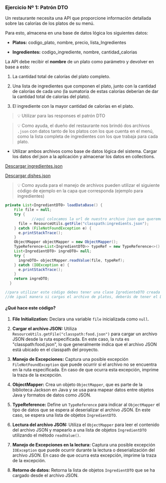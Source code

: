 ### Ejercicio Nº 1: Patrón DTO

Un restaurante necesita una API que proporcione información detallada sobre las calorías de los platos de su menú.

Para esto, almacena en una base de datos lógica los siguientes datos:

- **Platos:** codigo_plato, nombre, precio, lista_Ingredientes
    
- **Ingredientes:** codigo_ingrediente, nombre, cantidad_calorias
    

La API debe recibir el **nombre** de un plato como parámetro y devolver en base a esto:

1. La cantidad total de calorías del plato completo.
    
2. Una lista de ingredientes que componen el plato, junto con la cantidad de calorías de cada uno (la sumatoria de estas calorías deberían de dar la cantidad total de calorías del plato).
    
3. El ingrediente con la mayor cantidad de calorías en el plato.
    

>💡 Utilizar para las responses el patrón DTO

>💡 Como ayuda, el dueño del restaurante nos brindó dos archivos `.json` con datos tanto de los platos con los que cuenta en el menú, como la lista completa de ingredientes con los que trabaja para cada plato.

- Utilizar ambos archivos como base de datos lógica del sistema. Cargar los datos del json a la aplicación y almacenar los datos en collections.
    

[Descargar ingredientes.json](./resources/ingredients.json)

[Descargar dishes.json](./resources/dishes.json)

>💡 Como ayuda para el manejo de archivos pueden utilizar el siguiente código de ejemplo en la capa que corresponda (ejemplo para ingredientes)

```java
private List<IngredientDTO> loadDataBase() {
    File file = null;
    try {
			//aquí colocamos la url de nuestro archivo json que queremos cargar
      file = ResourceUtils.getFile("classpath:ingredients.json");
    } catch (FileNotFoundException e) {
      e.printStackTrace();
    }
    ObjectMapper objectMapper = new ObjectMapper();
    TypeReference<List<IngredientDTO>> typeRef = new TypeReference<>() {};
    List<IngredientDTO> ingreDTO= null;
    try {
      ingreDTO= objectMapper.readValue(file, typeRef);
    } catch (IOException e) {
      e.printStackTrace();
    }
    return ingreDTO;
  }

//para utilizar este código debes tener una clase IgredienteDTO creada o con el nombre que tu prefieras
//de igual manera si cargas el archivo de platos, deberás de tener el DTO correspondiente
```

#### **¿Qué hace este código?**

1. **File Initialization:** Declara una variable `file` inicializada como `null`.
    
2. **Cargar el archivo JSON:** Utiliza `ResourceUtils.getFile("classpath:food.json")` para cargar un archivo JSON desde la ruta especificada. En este caso, la ruta es "classpath:food.json", lo que generalmente indica que el archivo JSON está ubicado en el classpath del proyecto.
    
3. **Manejo de Excepciones:** Captura una posible excepción `FileNotFoundException` que puede ocurrir si el archivo no se encuentra en la ruta especificada. En caso de que ocurra esta excepción, imprime la traza de la excepción.
    
4. **ObjectMapper:** Crea un objeto `ObjectMapper`, que es parte de la biblioteca Jackson en Java y se usa para mapear datos entre objetos Java y formatos de datos como JSON.
    
5. **TypeReference:** Define un `TypeReference` para indicar al `ObjectMapper` el tipo de datos que se espera al deserializar el archivo JSON. En este caso, se espera una lista de objetos `IngredientDTO`.
    
6. **Lectura del archivo JSON:** Utiliza el `ObjectMapper` para leer el contenido del archivo JSON y mapearlo a una lista de objetos `IngredientDTO` utilizando el método `readValue()`.
    
7. **Manejo de Excepciones en la lectura:** Captura una posible excepción `IOException` que puede ocurrir durante la lectura o deserialización del archivo JSON. En caso de que ocurra esta excepción, imprime la traza de la excepción.
    
8. **Retorno de datos:** Retorna la lista de objetos `IngredientDTO` que se ha cargado desde el archivo JSON.
